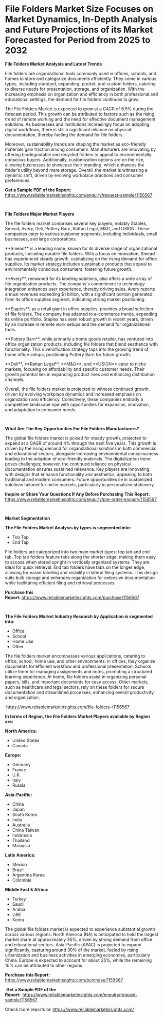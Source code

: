 <p><h1>File Folders Market Size Focuses on Market Dynamics, In-Depth Analysis and Future Projections of its Market Forecasted for Period from 2025 to 2032</h1></p><p><strong>File Folders Market Analysis and Latest Trends</strong></p>
<p><p>File folders are organizational tools commonly used in offices, schools, and homes to store and categorize documents efficiently. They come in various types, including standard, expanding, pocket, and custom folders, catering to diverse needs for presentation, storage, and organization. With the increasing emphasis on organization and efficiency in both professional and educational settings, the demand for file folders continues to grow.</p><p>The File Folders Market is expected to grow at a CAGR of 6.9% during the forecast period. This growth can be attributed to factors such as the rising trend of remote working and the need for effective document management solutions. As businesses and institutions increasingly focus on adopting digital workflows, there is still a significant reliance on physical documentation, thereby fueling the demand for file folders. </p><p>Moreover, sustainability trends are shaping the market as eco-friendly materials gain traction among consumers. Manufacturers are innovating by offering biodegradable and recycled folders to appeal to environmentally conscious buyers. Additionally, customization options are on the rise, allowing businesses to showcase their branding, which enhances the folder’s utility beyond mere storage. Overall, the market is witnessing a dynamic shift, driven by evolving workplace practices and consumer preferences.</p></p>
<p><strong>Get a Sample PDF of the Report:&nbsp;</strong> <a href="https://www.reliablemarketinsights.com/enquiry/request-sample/1156567?utm_campaign=2110&utm_medium=2&utm_source=Github&utm_content=ia&utm_term=08022025&utm_id=file-folders">https://www.reliablemarketinsights.com/enquiry/request-sample/1156567</a></p>
<p>&nbsp;</p>
<p><strong>File Folders Major Market Players</strong></p>
<p><p>The file folders market comprises several key players, notably Staples, Smead, Avery, Deli, Pottery Barn, Rattan Legal, M&G, and USIGN. These companies cater to various customer segments, including individuals, small businesses, and large corporations.</p><p>**Smead** is a leading name, known for its diverse range of organizational products, including durable file folders. With a focus on innovation, Smead has experienced steady growth, capitalizing on the rising demand for office supplies. Its market strategy includes sustainable products that appeal to environmentally conscious consumers, fostering future growth.</p><p>**Avery**, renowned for its labeling solutions, also offers a wide array of file organization products. The company's commitment to technology integration enhances user experience, thereby driving sales. Avery reports annual revenues exceeding $1 billion, with a significant portion generated from its office supplies segment, indicating strong market positioning.</p><p>**Staples**, as a retail giant in office supplies, provides a broad selection of file folders. The company has adapted to e-commerce trends, expanding its online portfolio. Staples has seen robust growth in recent years, driven by an increase in remote work setups and the demand for organizational tools.</p><p>**Pottery Barn**, while primarily a home goods retailer, has ventured into office organization products, including file folders that blend aesthetics with functionality. This diversification strategy taps into the growing trend of home office setups, positioning Pottery Barn for future growth.</p><p>**Deli**, **Rattan Legal**, **M&G**, and **USIGN** cater to niche markets, focusing on affordability and specific customer needs. Their growth potential lies in expanding product lines and enhancing distribution channels.</p><p>Overall, the file folders market is projected to witness continued growth, driven by evolving workplace dynamics and increased emphasis on organization and efficiency. Collectively, these companies embody a competitive landscape ripe with opportunities for expansion, innovation, and adaptation to consumer needs.</p></p>
<p>&nbsp;</p>
<p><strong>What Are The Key Opportunities For File Folders Manufacturers?</strong></p>
<p><p>The global file folders market is poised for steady growth, projected to expand at a CAGR of around 4% through the next five years. This growth is driven by the rising demand for organizational solutions in both commercial and educational sectors, alongside increasing environmental consciousness leading to the adoption of eco-friendly materials. The digitalization trend poses challenges; however, the continued reliance on physical documentation ensures sustained relevance. Key players are innovating with designs that enhance functionality and aesthetics, appealing to both traditional and modern consumers. Future opportunities lie in customized solutions tailored for niche markets, particularly in personalized stationery.</p></p>
<p><strong>Inquire or Share Your Questions If Any Before Purchasing This Report:</strong> <a href="https://www.reliablemarketinsights.com/enquiry/pre-order-enquiry/1156567?utm_campaign=2110&utm_medium=2&utm_source=Github&utm_content=ia&utm_term=08022025&utm_id=file-folders">https://www.reliablemarketinsights.com/enquiry/pre-order-enquiry/1156567</a></p>
<p>&nbsp;</p>
<p><strong>Market Segmentation</strong></p>
<p><strong>The File Folders Market Analysis by types is segmented into:</strong></p>
<p><ul><li>Top Tap</li><li>End Tap</li></ul></p>
<p><p>File folders are categorized into two main market types: top tab and end tab. Top tab folders feature tabs along the shorter edge, making them easy to access when stored upright in vertically organized systems. They are ideal for quick retrieval. End tab folders have tabs on the longer edge, allowing for easier labeling and visibility in lateral filing systems. This design suits bulk storage and enhances organization for extensive documentation while facilitating efficient filing and retrieval processes.</p></p>
<p><strong>Purchase this Report:&nbsp;</strong><a href="https://www.reliablemarketinsights.com/purchase/1156567?utm_campaign=2110&utm_medium=2&utm_source=Github&utm_content=ia&utm_term=08022025&utm_id=file-folders">https://www.reliablemarketinsights.com/purchase/1156567</a></p>
<p>&nbsp;</p>
<p><strong>The File Folders Market Industry Research by Application is segmented into:</strong></p>
<p><ul><li>Office</li><li>School</li><li>Home Use</li><li>Other</li></ul></p>
<p><p>The file folders market encompasses various applications, catering to office, school, home use, and other environments. In offices, they organize documents for efficient workflow and professional presentation. Schools utilize them for managing assignments and notes, promoting a structured learning experience. At home, file folders assist in organizing personal papers, bills, and important documents for easy access. Other markets, such as healthcare and legal sectors, rely on these folders for secure documentation and streamlined processes, enhancing overall productivity and organization.</p></p>
<p><a href="https://www.reliablemarketinsights.com/file-folders-r1156567?utm_campaign=2110&utm_medium=2&utm_source=Github&utm_content=ia&utm_term=08022025&utm_id=file-folders">&nbsp;https://www.reliablemarketinsights.com/file-folders-r1156567</a></p>
<p><strong>In terms of Region, the File Folders Market Players available by Region are:</strong></p>
<p>
    <p> <strong> North America: </strong>
        <ul>
            <li>United States</li>
            <li>Canada</li>
        </ul>
        </p> 
    <p> <strong> Europe: </strong>
        <ul>
            <li>Germany</li>
            <li>France</li>
            <li>U.K.</li>
            <li>Italy</li>
            <li>Russia</li>
        </ul>
        </p> 
    <p> <strong> Asia-Pacific: </strong>
        <ul>
            <li>China</li>
            <li>Japan</li>
            <li>South Korea</li>
            <li>India</li>
            <li>Australia</li>
            <li>China Taiwan</li>
            <li>Indonesia</li>
            <li>Thailand</li>
            <li>Malaysia</li>
        </ul>
        </p> 
    <p> <strong> Latin America: </strong>
        <ul>
            <li>Mexico</li>
            <li>Brazil</li>
            <li>Argentina Korea</li>
            <li>Colombia</li>
        </ul>
        </p> 
    <p> <strong> Middle East & Africa: </strong>
        <ul>
            <li>Turkey</li>
            <li>Saudi</li>
            <li>Arabia</li>
            <li>UAE</li>
            <li>Korea</li>
        </ul>
    </p>
    </p>
<p><p>The global file folders market is expected to experience substantial growth across various regions. North America (NA) is anticipated to hold the largest market share at approximately 35%, driven by strong demand from office and educational sectors. Asia-Pacific (APAC) is projected to expand significantly, capturing around 30% of the market, fueled by rising urbanization and business activities in emerging economies, particularly China. Europe is expected to account for about 25%, while the remaining 10% can be attributed to other regions.</p></p>
<p><strong>Purchase this Report: </strong><a href="https://www.reliablemarketinsights.com/purchase/1156567?utm_campaign=2110&utm_medium=2&utm_source=Github&utm_content=ia&utm_term=08022025&utm_id=file-folders">https://www.reliablemarketinsights.com/purchase/1156567</a></p>
<p>&nbsp;<strong>Get a Sample PDF of the Report:&nbsp;&nbsp;</strong><a href="https://www.reliablemarketinsights.com/enquiry/request-sample/1156567?utm_campaign=2110&utm_medium=2&utm_source=Github&utm_content=ia&utm_term=08022025&utm_id=file-folders">https://www.reliablemarketinsights.com/enquiry/request-sample/1156567</a></p>
<p><strong></strong></p>
<p>Check more reports on <a href="https://www.reliablemarketinsights.com/?utm_campaign=2110&utm_medium=2&utm_source=Github&utm_content=ia&utm_term=08022025&utm_id=file-folders">https://www.reliablemarketinsights.com/</a></p>